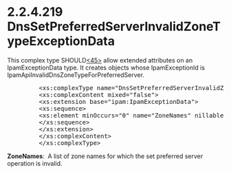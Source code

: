 <html dir="LTR" xmlns:mshelp="http://msdn.microsoft.com/mshelp" xmlns:ddue="http://ddue.schemas.microsoft.com/authoring/2003/5" xmlns:xlink="http://www.w3.org/1999/xlink" xmlns:tool="http://www.microsoft.com/tooltip">
 <body>
 <div id="header">
 <h1 class="heading">2.2.4.219 DnsSetPreferredServerInvalidZoneTypeExceptionData</h1>
 </div>
 <div id="mainSection">
 <div id="mainBody">
 <div id="allHistory" class="saveHistory"></div>
 <div id="sectionSection0" class="section" name="collapseableSection">
 

<p>This complex type SHOULD<a id="Appendix_A_Target_45"></a><a href="3b257e05-6300-4286-a090-0f9949d290bf.md#Appendix_A_45" aria-label="Product behavior note 45">&lt;45&gt;</a> allow
extended attributes on an IpamExceptionData type. It creates objects whose
IpamExceptionId is IpamApiInvalidDnsZoneTypeForPreferredServer.</p>

<dl>
<dd>
<div><pre>    &lt;xs:complexType name=&quot;DnsSetPreferredServerInvalidZoneTypeExceptionData&quot;&gt;
    &lt;xs:complexContent mixed=&quot;false&quot;&gt;
    &lt;xs:extension base=&quot;ipam:IpamExceptionData&quot;&gt;
    &lt;xs:sequence&gt;
    &lt;xs:element minOccurs=&quot;0&quot; name=&quot;ZoneNames&quot; nillable=&quot;true&quot; type=&quot;xsd:string&quot; /&gt;
    &lt;/xs:sequence&gt;
    &lt;/xs:extension&gt;
    &lt;/xs:complexContent&gt;
    &lt;/xs:complexType&gt;
</pre></div>
</dd></dl>

<p><b>ZoneNames</b>:  A list of zone names for which the
set preferred server operation is invalid.</p>


 </div>
 </div>
 </div>
 </body>
</html>